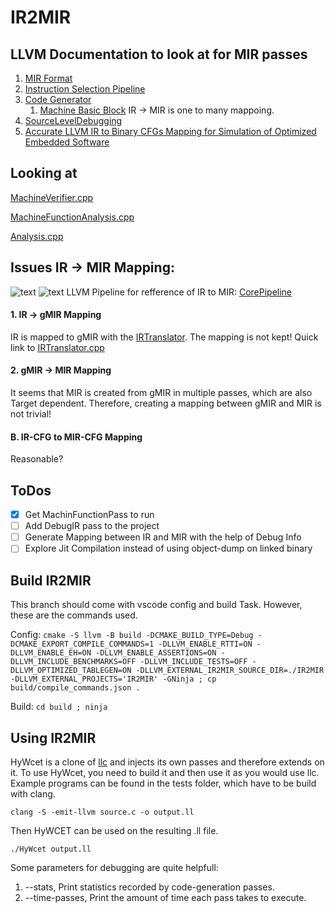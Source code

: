# IR2MIR

## LLVM Documentation to look at for MIR passes

1. [MIR Format](https://llvm.org/docs/MIRLangRef.html)
2. [Instruction Selection Pipeline](https://llvm.org/docs/GlobalISel/Pipeline.html)
3. [Code Generator](https://llvm.org/docs/CodeGenerator.html)
   1. [Machine Basic Block](https://llvm.org/docs/GlobalISel/Pipeline.html) IR -> MIR is one to many mappoing.
4. [SourceLevelDebugging](https://llvm.org/docs/SourceLevelDebugging.html)
5. [Accurate LLVM IR to Binary CFGs Mapping for Simulation of Optimized Embedded Software](https://dl.acm.org/doi/10.1007/978-3-031-04580-6_1)

## Looking at

[MachineVerifier.cpp](https://github.com/llvm/llvm-project/blob/main/llvm/lib/CodeGen/MachineVerifier.cpp)

[MachineFunctionAnalysis.cpp](https://github.com/llvm/llvm-project/blob/main/llvm/lib/CodeGen/MachineFunctionAnalysis.cpp)

[Analysis.cpp](https://github.com/llvm/llvm-project/blob/main/llvm/lib/CodeGen/Analysis.cpp)

## Issues IR -> MIR Mapping:
![text](https://llvm.org/docs/_images/pipeline-overview.png)
![text](https://llvm.org/docs/_images/pipeline-overview-with-combiners.png)
LLVM Pipeline for refference of IR to MIR: [CorePipeline](https://llvm.org/docs/GlobalISel/IRTranslator.html)

#### 1. IR -> gMIR Mapping
IR is mapped to gMIR with the [IRTranslator](https://llvm.org/docs/GlobalISel/IRTranslator.html).
The mapping is not kept!
Quick link to [IRTranslator.cpp](dependencies/llvm-18.1.4.src/lib/CodeGen/GlobalISel/IRTranslator.cpp)

#### 2. gMIR -> MIR Mapping
It seems that MIR is created from gMIR in multiple passes, which are also Target dependent.
Therefore, creating a mapping between gMIR and MIR is not trivial!

#### B. IR-CFG to MIR-CFG Mapping
Reasonable?

## ToDos

- [x] Get MachinFunctionPass to run
- [ ] Add DebugIR pass to the project
- [ ] Generate Mapping between IR and MIR with the help of Debug Info
- [ ] Explore Jit Compilation instead of using object-dump on linked binary

## Build IR2MIR

This branch should come with vscode config and build Task.
However, these are the commands used.

Config:
```cmake -S llvm -B build -DCMAKE_BUILD_TYPE=Debug -DCMAKE_EXPORT_COMPILE_COMMANDS=1 -DLLVM_ENABLE_RTTI=ON -DLLVM_ENABLE_EH=ON -DLLVM_ENABLE_ASSERTIONS=ON -DLLVM_INCLUDE_BENCHMARKS=OFF -DLLVM_INCLUDE_TESTS=OFF -DLLVM_OPTIMIZED_TABLEGEN=ON -DLLVM_EXTERNAL_IR2MIR_SOURCE_DIR=./IR2MIR -DLLVM_EXTERNAL_PROJECTS='IR2MIR' -GNinja ; cp build/compile_commands.json .```

Build:
```cd build ; ninja```

## Using IR2MIR
HyWcet is a clone of [llc](https://llvm.org/docs/CommandGuide/llc.html) and injects its own passes and therefore extends on it.
To use HyWcet, you need to build it and then use it as you would use llc.
Example programs can be found in the tests folder, which have to be build with clang.


```clang -S -emit-llvm source.c -o output.ll```

Then HyWCET can be used on the resulting .ll file.

```./HyWcet output.ll```

Some parameters for debugging are quite helpfull:

1. --stats, Print statistics recorded by code-generation passes.
2. --time-passes, Print the amount of time each pass takes to execute.
